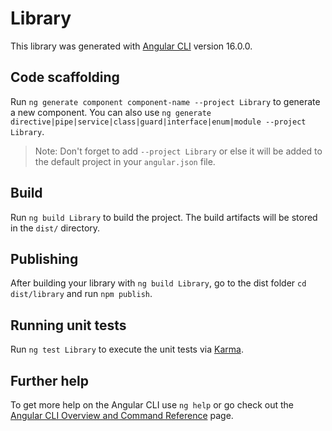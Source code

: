 # Library

This library was generated with [Angular CLI](https://github.com/angular/angular-cli) version 16.0.0.

## Code scaffolding

Run `ng generate component component-name --project Library` to generate a new component. You can also use `ng generate directive|pipe|service|class|guard|interface|enum|module --project Library`.
> Note: Don't forget to add `--project Library` or else it will be added to the default project in your `angular.json` file. 

## Build

Run `ng build Library` to build the project. The build artifacts will be stored in the `dist/` directory.

## Publishing

After building your library with `ng build Library`, go to the dist folder `cd dist/library` and run `npm publish`.

## Running unit tests

Run `ng test Library` to execute the unit tests via [Karma](https://karma-runner.github.io).

## Further help

To get more help on the Angular CLI use `ng help` or go check out the [Angular CLI Overview and Command Reference](https://angular.io/cli) page.
